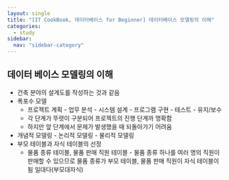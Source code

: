 ```yaml
---
layout: single
title: "[IT CookBook, 데이터베이스 for Beginner] 데이터베이스 모델링의 이해"
categories:
  - study
sidebar:
  nav: "sidebar-category"
---
```


## 데이터 베이스 모델링의 이해
- 건축 분야의 설계도를 작성하는 것과 같음
- 폭포수 모델
  - 프로젝트 계획 - 업무 분석 - 시스템 설계 - 프로그램 구현 - 테스트 - 유지/보수
  - 각 단계가 뚜렷이 구분되어 프로젝트의 진행 단계까 명확함
  - 하지만 앞 단계에서 문제가 발생했을 때 되돌아가기 어려움
- 개념적 모델링 - 논리적 모델링 - 물리적 모델링
- 부모 테이블과 자식 테이블의 선정
  - 물품 종류 테이블, 물품 판매 직원 테이블 - 물품 종류 하나를 여러 명의 직원이 판매할 수 있으므로 물품 종류가 부모 테이블, 물품 판매 직원이 자식 테이블이 됨 일대다(부모대자식)